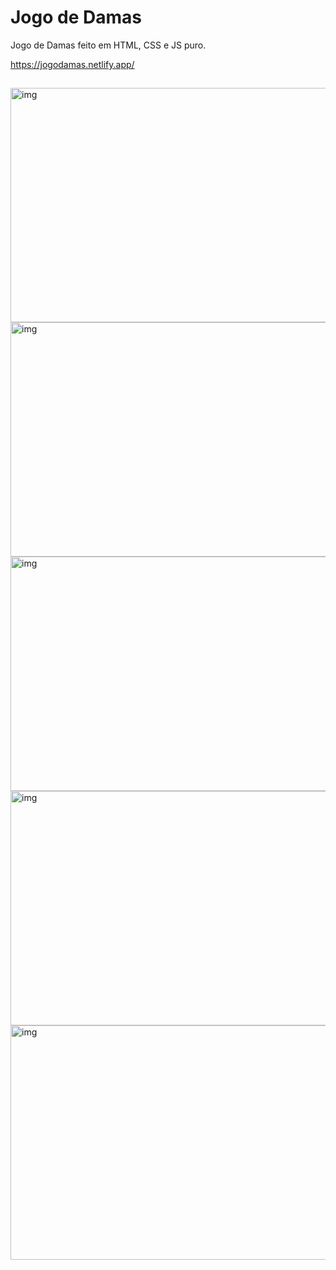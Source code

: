 # Jogo de Damas
Jogo de Damas feito em HTML, CSS e JS puro.

https://jogodamas.netlify.app/
##


<img align="center" alt="img" height="375" width="800" src="https://github.com/HercoZauZau/JogoDeDamas/blob/main/Imagens/Screenshot%20(205).png">
<img align="center" alt="img" height="375" width="800" src="https://github.com/HercoZauZau/JogoDeDamas/blob/main/Imagens/Screenshot%20(206).png">
<img align="center" alt="img" height="375" width="800" src="https://github.com/HercoZauZau/JogoDeDamas/blob/main/Imagens/Screenshot%20(207).png">
<img align="center" alt="img" height="375" width="800" src="https://github.com/HercoZauZau/JogoDeDamas/blob/main/Imagens/Screenshot%20(208).png">
<img align="center" alt="img" height="375" width="800" src="https://github.com/HercoZauZau/JogoDeDamas/blob/main/Imagens/Screenshot%20(209).png">
